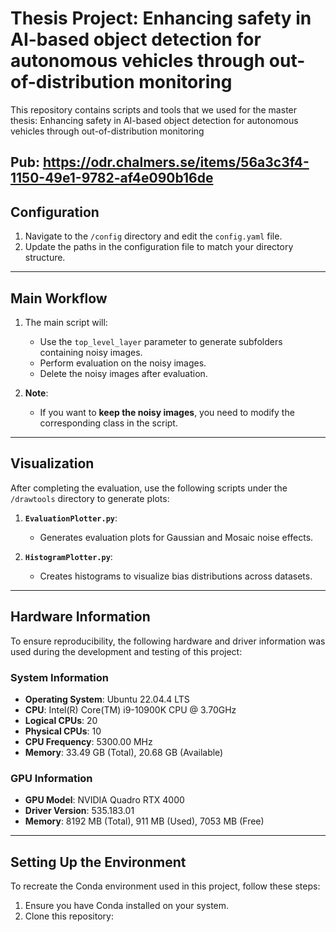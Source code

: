 # Thesis Project: Enhancing safety in AI-based object detection for autonomous vehicles through out-of-distribution monitoring

This repository contains scripts and tools that we used for the master thesis: Enhancing safety in AI-based object detection for autonomous vehicles through out-of-distribution monitoring

Pub:
https://odr.chalmers.se/items/56a3c3f4-1150-49e1-9782-af4e090b16de
---

## Configuration

1. Navigate to the `/config` directory and edit the `config.yaml` file.
2. Update the paths in the configuration file to match your directory structure.

---

## Main Workflow

1. The main script will:
   - Use the `top_level_layer` parameter to generate subfolders containing noisy images.
   - Perform evaluation on the noisy images.
   - Delete the noisy images after evaluation.

2. **Note**: 
   - If you want to **keep the noisy images**, you need to modify the corresponding class in the script.

---

## Visualization

After completing the evaluation, use the following scripts under the `/drawtools` directory to generate plots:

1. **`EvaluationPlotter.py`**:
   - Generates evaluation plots for Gaussian and Mosaic noise effects.

2. **`HistogramPlotter.py`**:
   - Creates histograms to visualize bias distributions across datasets.

---

## Hardware Information

To ensure reproducibility, the following hardware and driver information was used during the development and testing of this project:

### System Information
- **Operating System**: Ubuntu 22.04.4 LTS
- **CPU**: Intel(R) Core(TM) i9-10900K CPU @ 3.70GHz
- **Logical CPUs**: 20
- **Physical CPUs**: 10
- **CPU Frequency**: 5300.00 MHz
- **Memory**: 33.49 GB (Total), 20.68 GB (Available)

### GPU Information
- **GPU Model**: NVIDIA Quadro RTX 4000
- **Driver Version**: 535.183.01
- **Memory**: 8192 MB (Total), 911 MB (Used), 7053 MB (Free)

---

## Setting Up the Environment

To recreate the Conda environment used in this project, follow these steps:

1. Ensure you have Conda installed on your system.
2. Clone this repository:



